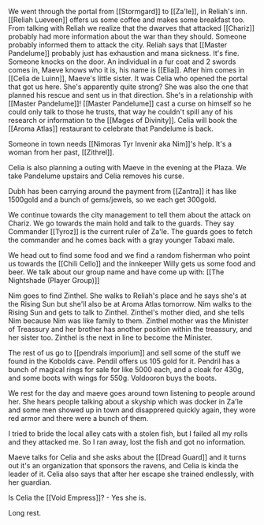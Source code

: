 We went through the portal from [[Stormgard]] to [[Za'le]], in Reliah's inn.
[[Reliah Lueveen]] offers us some coffee and makes some breakfast too. From talking with Reliah we realize that the dwarves that attacked [[Chariz]] probably had more information about the war than they should. Someone probably informed them to attack the city. Reliah says that [[Master Pandelume]] probably just has exhaustion and mana sickness. It's fine.
Someone knocks on the door. An individual in a fur coat and 2 swords comes in, Maeve knows who it is, his name is [[Elia]]. After him comes in [[Celia de Luinn]], Maeve's little sister. It was Celia who opened the portal that got us here. She's apparently quite strong?
She was also the one that planned his rescue and sent us in that direction.
She's in a relationship with [[Master Pandelume]]!
[[Master Pandelume]] cast a curse on himself so he could only talk to those he trusts, that way he couldn't spill any of his research or information to the [[Mages of Divinity]].
Celia will book the [[Aroma Atlas]] restaurant to celebrate that Pandelume is back.

Someone in town needs [[Nimoras Tyr Invenir aka Nim]]'s help. It's a woman from her past, [[Zithrel]].

Celia is also planning a outing with Maeve in the evening at the Plaza.
We take Pandelume upstairs and Celia removes his curse.

Dubh has been carrying around the payment from [[Zantra]] it has like 1500gold and a bunch of gems/jewels, so we each get 300gold.

We continue towards the city management to tell them about the attack on Chariz. We go towards the main hold and talk to the guards. They say Commander [[Tyroz]] is the current ruler of Za'le. The guards goes to fetch the commander and he comes back with a gray younger Tabaxi male.

We head out to find some food and we find a random fisherman who point us towards the [[Chili Cello]] and the innkeeper Willy gets us some food and beer. 
We talk about our group name and have come up with: [[The Nightshade (Player Group)]]

Nim goes to find Zinthel. She walks to Reliah's place and he says she's at the Rising Sun but she'll also be at Aroma Atlas tomorrow. Nim walks to the Rising Sun and gets to talk to Zinthel. Zinthel's mother died, and she tells Nim because Nim was like family to them.
Zinthel mother was the Minister of Treassury and her brother has another position within the treassury, and her sister too. Zinthel is the next in line to become the Minister.

The rest of us go to [[pendrals imporium]] and sell some of the stuff we found in the Kobolds cave. Pendil offers us 105 gold for it. Pendril has a bunch of magical rings for sale for like 5000 each, and a cloak for 430g, and some boots with wings for 550g.
Voldooron buys the boots.

We rest for the day and maeve goes around town listening to people around her. She hears people talking about a skyship which was docker in Za'le and some men showed up in town and disapprered quickly again, they wore red armor and there were a bunch of them.

I tried to bride the local alley cats with a stolen fish, but I failed all my rolls and they attacked me. So I ran away, lost the fish and got no information.

Maeve talks for Celia and she asks about the [[Dread Guard]] and it turns out it's an organization that sponsors the ravens, and Celia is kinda the leader of it. Celia also says that after her escape she trained endlessly, with her guardian. 

Is Celia the [[Void Empress]]? - Yes she is.

Long rest.


